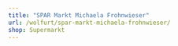 ```yaml
---
title: "SPAR Markt Michaela Frohnwieser"
url: /wolfurt/spar-markt-michaela-frohnwieser/
shop: Supermarkt
---
```

